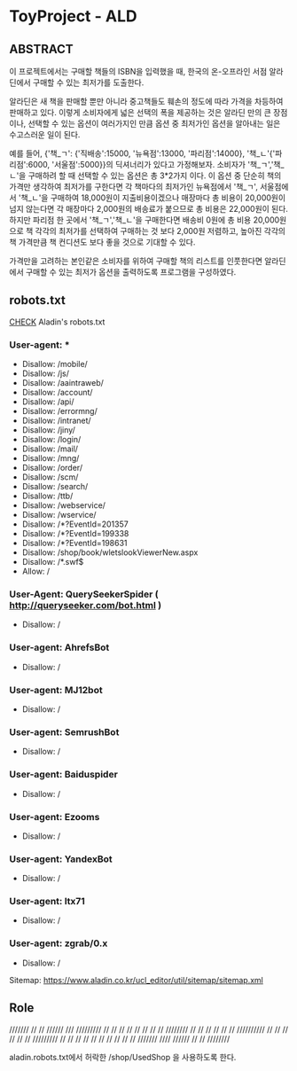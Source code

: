 # ToyProject - ALD


## ABSTRACT

 이 프로젝트에서는 구매할 책들의 ISBN을 입력했을 때, 한국의 온-오프라인 서점 알라딘에서 구매할 수 있는 최저가를 도출한다. 

 알라딘은 새 책을 판매할 뿐만 아니라 중고책들도 훼손의 정도에 따라 가격을 차등하여 판매하고 있다.
이렇게 소비자에게 넓은 선택의 폭을 제공하는 것은 알라딘 만의 큰 장점이나, 선택할 수 있는 옵션이 여러가지인 만큼 옵션 중 최저가인 옵션을 알아내는 일은 수고스러운 일이 된다. 

 예를 들어, {'책_ㄱ': {'직배송':15000, '뉴욕점':13000, '파리점':14000}, '책_ㄴ'{'파리점':6000, '서울점':5000}}의 딕셔너리가 있다고 가정해보자.
소비자가 '책_ㄱ','책_ㄴ'을 구매하려 할 때 선택할 수 있는 옵션은 총 3*2가지 이다. 
이 옵션 중 단순히 책의 가격만 생각하여 최저가를 구한다면 각 책마다의 최저가인 뉴욕점에서 '책_ㄱ', 서울점에서 '책_ㄴ'을 구매하여 18,000원이 지출비용이겠으나 매장마다 총 비용이 20,000원이 넘지 않는다면 각 매장마다 2,000원의 배송료가 붙으므로 총 비용은 22,000원이 된다.
하지만 파리점 한 곳에서 '책_ㄱ','책_ㄴ'을 구매한다면 배송비 0원에 총 비용 20,000원으로 책 각각의 최저가를 선택하여 구매하는 것 보다 2,000원 저렴하고, 높아진 각각의 책 가격만큼 책 컨디션도 보다 좋을 것으로 기대할 수 있다. 

 가격만을 고려하는 본인같은 소비자를 위하여 구매할 책의 리스트를 인풋한다면 알라딘에서 구매할 수 있는 최저가 옵션을 출력하도록 프로그램을 구성하였다.
 

## robots.txt

[CHECK](https://www.aladin.co.kr/robots.txt) Aladin's robots.txt

### User-agent: *
* Disallow: /mobile/
* Disallow: /js/
* Disallow: /aaintraweb/
* Disallow: /account/
* Disallow: /api/
* Disallow: /errormng/
* Disallow: /intranet/
* Disallow: /jiny/
* Disallow: /login/
* Disallow: /mail/
* Disallow: /mng/
* Disallow: /order/
* Disallow: /scm/
* Disallow: /search/
* Disallow: /ttb/
* Disallow: /webservice/
* Disallow: /wservice/
* Disallow: /*?EventId=201357
* Disallow: /*?EventId=199338
* Disallow: /*?EventId=198631
* Disallow: /shop/book/wletslookViewerNew.aspx
* Disallow: /*.swf$
* Allow: /
  
### User-Agent: QuerySeekerSpider ( http://queryseeker.com/bot.html )
* Disallow: /

### User-agent: AhrefsBot
* Disallow: /
  
### User-agent: MJ12bot
* Disallow: /
  
### User-agent: SemrushBot
* Disallow: /

### User-agent: Baiduspider
* Disallow: /
  
### User-agent: Ezooms
* Disallow: /
  
### User-agent: YandexBot
* Disallow: /
  
### User-agent: ltx71
* Disallow: /
  
### User-agent: zgrab/0.x
* Disallow: /

Sitemap: https://www.aladin.co.kr/ucl_editor/util/sitemap/sitemap.xml


## Role
 ///////    //      //     //////        ///       /////////
//          //      //   //      //     // //    //
////////    //      //   //      //    //   //   //////////
//    //    //      //   //      //   /////////          //
//    //     //    //    //      //  //      //         // 
///////        ////        //////    //      //  ////////

aladin.robots.txt에서 허락한 /shop/UsedShop 을 사용하도록 한다.
